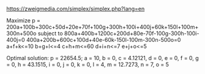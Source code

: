 https://zweigmedia.com/simplex/simplex.php?lang=en

Maximize p = 200a+100b+300c+50d+20e+70f+100g+300h+100i+400j+60k+150l+100m+300n+500o subject to
800a+400b+1200c+200d+80e-70f-100g-300h-100i-400j=0
400a+200b+600c+100d+40e-60k-150l-100m-300n-500o=0
a+f+k<=10
b+g+l<=4
c+h+m<=60
d+i+n<=7
e+j+o<=5

Optimal solution: 
p = 22654.5; 
a = 10, b = 0, c = 4.12121, d = 0, e = 0, 
f = 0, g = 0, h = 43.1515, i = 0, j = 0, 
k = 0, l = 4, m = 12.7273, n = 7, o = 5